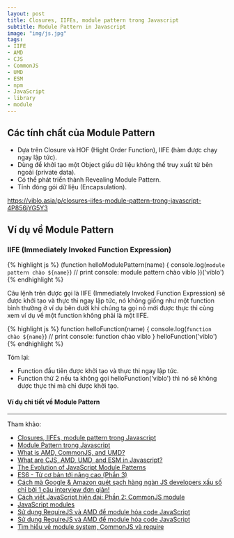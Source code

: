 ```yaml
---
layout: post
title: Closures, IIFEs, module pattern trong Javascript
subtitle: Module Pattern in Javascript
image: "img/js.jpg"
tags:
- IIFE
- AMD
- CJS
- CommonJS
- UMD
- ESM
- npm
- JavaScript
- library
- module
---
```


## Các tính chất của Module Pattern

- Dựa trên Closure và HOF (Hight Order Function), IIFE (hàm được chạy ngay lập tức).
- Dùng để khởi tạo một Object giấu dữ liệu không thể truy xuất từ bên ngoài (private data).
- Có thể phát triển thành Revealing Module Pattern.
- Tính đóng gói dữ liệu (Encapsulation).


https://viblo.asia/p/closures-iifes-module-pattern-trong-javascript-4P856jYG5Y3


## Ví dụ về Module Pattern

### IIFE (Immediately Invoked Function Expression)

{% highlight js %}
(function helloModulePattern(name) {
    console.log(`module pattern chào ${name}`) // print console: module pattern chào viblo
})('viblo')
{% endhighlight %}

Câu lệnh trên được gọi là IIFE (Immediately Invoked Function Expression) sẽ được khởi tạo và thực thi ngay lập tức, nó không giống như một function bình thường ở ví dụ bên dưới khi chúng ta gọi nó mới được thực thi cùng xem ví dụ về một function không phải là một IIFE.

{% highlight js %}
function helloFunction(name) {
    console.log(`function chào ${name}`) // print console: function chào viblo
}
helloFunction('viblo')
{% endhighlight %}

Tóm lại:
- Function đầu tiên được khởi tạo và thực thi ngay lập tức.
- Function thứ 2 nếu ta không gọi helloFunction('viblo') thì nó sẽ không được thực thi mà chỉ được khởi tạo.



#### Ví dụ chi tiết về Module Pattern






-----
Tham khảo:
- [Closures, IIFEs, module pattern trong Javascript](https://viblo.asia/p/closures-iifes-module-pattern-trong-javascript-4P856jYG5Y3)
- [Module Pattern trong Javascript](https://viblo.asia/p/module-pattern-trong-javascript-Qpmle1wolrd)
- [What is AMD, CommonJS, and UMD?](https://www.davidbcalhoun.com/2014/what-is-amd-commonjs-and-umd/)
- [What are CJS, AMD, UMD, and ESM in Javascript?](https://dev.to/iggredible/what-the-heck-are-cjs-amd-umd-and-esm-ikm)
- [The Evolution of JavaScript Module Patterns](https://www.kevinleary.net/javascript-module-patterns-evolution/)
- [ES6 - Từ cơ bản tới nâng cao (Phần 3)](https://viblo.asia/p/es6-tu-co-ban-toi-nang-cao-phan-3-6J3ZgxELlmB)
- [Cách mà Google & Amazon quét sạch hàng ngàn JS developers xấu số chỉ bởi 1 câu interview đơn giản!](https://viblo.asia/p/cach-ma-google-amazon-quet-sach-hang-ngan-js-developers-xau-so-chi-boi-1-cau-interview-don-gian-1VgZveBRKAw)
- [Cách viết JavaScript hiện đại: Phần 2: CommonJS module](https://viblo.asia/p/cach-viet-javascript-hien-dai-phan-2-commonjs-module-5WQvzgeXRk3E)
- [JavaScript modules](https://viblo.asia/p/javascript-modules-3P0lPEMn5ox)
- [Sử dụng RequireJS và AMD để module hóa code JavaScript](https://viblo.asia/p/su-dung-requirejs-va-amd-de-module-hoa-code-javascript-znVGLY6jvZOe)
- [Sử dụng RequireJS và AMD để module hóa code JavaScript](https://manhhomienbienthuy.github.io/2016/05/12/su-dung-amd-requirejs-de-module-hoa-javascript.html)
- [Tìm hiểu về module system, CommonJS và require](https://viblo.asia/p/tim-hieu-ve-module-system-commonjs-va-require-QpmleL3mZrd)

